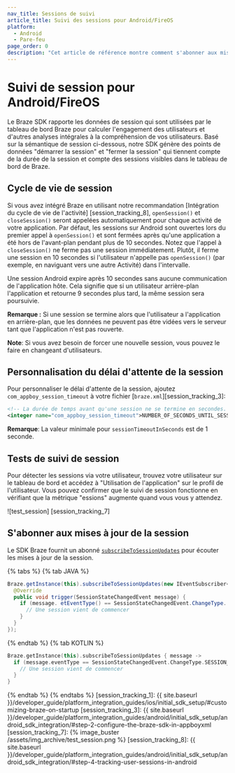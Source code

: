 ```yaml
---
nav_title: Sessions de suivi
article_title: Suivi des sessions pour Android/FireOS
platform:
  - Android
  - Pare-feu
page_order: 0
description: "Cet article de référence montre comment s'abonner aux mises à jour de session pour votre application Android."
---
```


# Suivi de session pour Android/FireOS

Le Braze SDK rapporte les données de session qui sont utilisées par le tableau de bord Braze pour calculer l'engagement des utilisateurs et d'autres analyses intégrales à la compréhension de vos utilisateurs. Basé sur la sémantique de session ci-dessous, notre SDK génère des points de données "démarrer la session" et "fermer la session" qui tiennent compte de la durée de la session et compte des sessions visibles dans le tableau de bord de Braze.

## Cycle de vie de session

Si vous avez intégré Braze en utilisant notre recommandation \[Intégration du cycle de vie de l'activité\] \[session_tracking_8\], `openSession()` et `closeSession()` seront appelées automatiquement pour chaque activité de votre application. Par défaut, les sessions sur Android sont ouvertes lors du premier appel à `openSession()` et sont fermées après qu'une application a été hors de l'avant-plan pendant plus de 10 secondes.  Notez que l'appel à `closeSession()` ne ferme pas une session immédiatement. Plutôt, il ferme une session en 10 secondes si l'utilisateur n'appelle pas `openSession()` (par exemple, en naviguant vers une autre Activité) dans l'intervalle.

Une session Android expire après 10 secondes sans aucune communication de l'application hôte. Cela signifie que si un utilisateur arrière-plan l'application et retourne 9 secondes plus tard, la même session sera poursuivie.

__Remarque :__ Si une session se termine alors que l'utilisateur a l'application en arrière-plan, que les données ne peuvent pas être vidées vers le serveur tant que l'application n'est pas rouverte.

**Note**: Si vous avez besoin de forcer une nouvelle session, vous pouvez le faire en changeant d'utilisateurs.

## Personnalisation du délai d'attente de la session
Pour personnaliser le délai d'attente de la session, ajoutez `com_appboy_session_timeout` à votre fichier [`braze.xml`][session_tracking_3]:

```xml
<!-- La durée de temps avant qu'une session ne se termine en secondes. Le gestionnaire de session "rouvrira" sinon les sessions fermées si l'appel à StartSession intervient dans cet intervalle. (défaut est 10) -->
<integer name="com_appboy_session_timeout">NUMBER_OF_SECONDS_UNTIL_SESSION_TIMEOUT</integer>
```

**Remarque**: La valeur minimale pour `sessionTimeoutInSeconds` est de 1 seconde.

## Tests de suivi de session

Pour détecter les sessions via votre utilisateur, trouvez votre utilisateur sur le tableau de bord et accédez à "Utilisation de l'application" sur le profil de l'utilisateur. Vous pouvez confirmer que le suivi de session fonctionne en vérifiant que la métrique "essions" augmente quand vous vous y attendez.

!\[test_session\] \[session_tracking_7\]

## S'abonner aux mises à jour de la session

Le SDK Braze fournit un abonné [`subscribeToSessionUpdates`][1] pour écouter les mises à jour de la session.

{% tabs %}
{% tab JAVA %}

```java
Braze.getInstance(this).subscribeToSessionUpdates(new IEventSubscriber<SessionStateChangedEvent>() {
  @Override
  public void trigger(SessionStateChangedEvent message) {
    if (message. etEventType() == SessionStateChangedEvent.ChangeType. ESSION_STARTED) {
      // Une session vient de commencer
    }
  }
});
```

{% endtab %}
{% tab KOTLIN %}

```kotlin
Braze.getInstance(this).subscribeToSessionUpdates { message ->
  if (message.eventType == SessionStateChangedEvent.ChangeType.SESSION_STARTED) {
    // Une session vient de commencer
  }
}
```

{% endtab %}
{% endtabs %}
[session_tracking_1]: {{ site.baseurl }}/developer_guide/platform_integration_guides/ios/initial_sdk_setup/#customizing-braze-on-startup [session_tracking_3]: {{ site.baseurl }}/developer_guide/platform_integration_guides/android/initial_sdk_setup/android_sdk_integration/#step-2-configure-the-braze-sdk-in-appboyxml [session_tracking_7]: {% image_buster /assets/img_archive/test_session.png %} [session_tracking_8]: {{ site.baseurl }}/developer_guide/platform_integration_guides/android/initial_sdk_setup/android_sdk_integration/#step-4-tracking-user-sessions-in-android

[1]: https://appboy.github.io/appboy-android-sdk/kdoc/braze-android-sdk/com.appboy/-appboy/subscribe-to-session-updates.html
